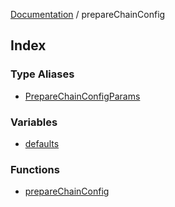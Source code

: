 [Documentation](../README.md) / prepareChainConfig

## Index

### Type Aliases

- [PrepareChainConfigParams](type-aliases/PrepareChainConfigParams.md)

### Variables

- [defaults](variables/defaults.md)

### Functions

- [prepareChainConfig](functions/prepareChainConfig.md)

